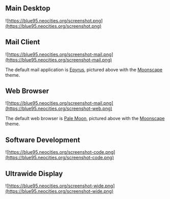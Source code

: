 ## Main Desktop

![https://blue95.neocities.org/screenshot.png](https://blue95.neocities.org/screenshot.png)

## Mail Client

![https://blue95.neocities.org/screenshot-mail.png](https://blue95.neocities.org/screenshot-mail.png)

The default mail application is [Epyrus](http://www.epyrus.org), pictured above with the [Moonscape](https://addons.epyrus.org/addon/moonscape/) theme.

## Web Browser

![https://blue95.neocities.org/screenshot-mail.png](https://blue95.neocities.org/screenshot-web.png)

The default web browser is [Pale Moon](https://linux.palemoon.org), pictured above with the [Moonscape](https://addons.palemoon.org/addon/moonscape/) theme.

## Software Development

![https://blue95.neocities.org/screenshot-code.png](https://blue95.neocities.org/screenshot-code.png)


## Ultrawide Display

![https://blue95.neocities.org/screenshot-wide.png](https://blue95.neocities.org/screenshot-wide.png)
